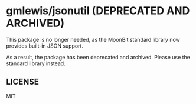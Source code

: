 # gmlewis/jsonutil (DEPRECATED AND ARCHIVED)

This package is no longer needed, as the MoonBit standard library now
provides built-in JSON support.

As a result, the package has been deprecated and archived.
Please use the standard library instead.

## LICENSE

MIT
